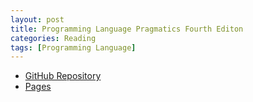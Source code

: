 ```yaml
---
layout: post
title: Programming Language Pragmatics Fourth Editon
categories: Reading
tags: [Programming Language]
---
```


- [GitHub Repository](https://github.com/RayoNicks/programming-language-pragmatics-4e)
- [Pages](https://rayonicks.github.io/programming-language-pragmatics-4e)
